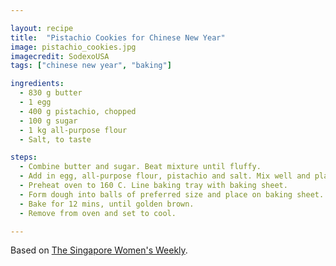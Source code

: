 ```yaml
---

layout: recipe
title:  "Pistachio Cookies for Chinese New Year"
image: pistachio_cookies.jpg
imagecredit: SodexoUSA
tags: ["chinese new year", "baking"]

ingredients:
  - 830 g butter
  - 1 egg
  - 400 g pistachio, chopped
  - 100 g sugar
  - 1 kg all-purpose flour
  - Salt, to taste

steps:
  - Combine butter and sugar. Beat mixture until fluffy.
  - Add in egg, all-purpose flour, pistachio and salt. Mix well and place dough in chiller for 30 mins.
  - Preheat oven to 160 C. Line baking tray with baking sheet.
  - Form dough into balls of preferred size and place on baking sheet.
  - Bake for 12 mins, until golden brown.
  - Remove from oven and set to cool.

---
```


Based on [The Singapore Women's Weekly](https://www.womensweekly.com.sg/recipe/food/roast-vegetable-terrine/).
